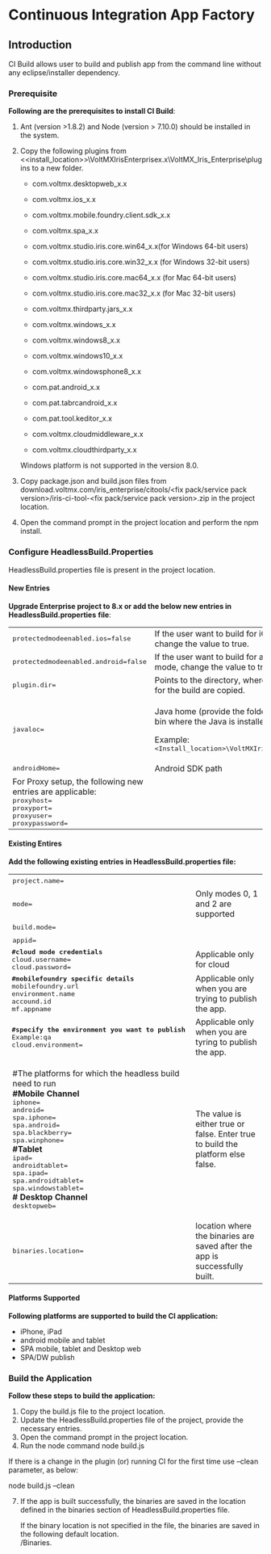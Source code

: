 ﻿  

Continuous Integration App Factory
==================================

Introduction
------------

CI Build allows user to build and publish app from the command line without any eclipse/installer dependency.

### Prerequisite

**Following are the prerequisites to install CI Build**:

1.  Ant (version >1.8.2) and Node (version > 7.10.0) should be installed in the system.
2.  Copy the following plugins from <<install\_location>>\\VoltMXIrisEnterprisex.x\\VoltMX\_Iris\_Enterprise\\plugins to a new folder.
    
    *   com.voltmx.desktopweb\_x.x
        
    *   com.voltmx.ios\_x.x
        
    *   com.voltmx.mobile.foundry.client.sdk\_x.x
        
    *   com.voltmx.spa\_x.x
        
    *   com.voltmx.studio.iris.core.win64\_x.x(for Windows 64-bit users)
        
    *   com.voltmx.studio.iris.core.win32\_x.x (for Windows 32-bit users)
    *   com.voltmx.studio.iris.core.mac64\_x.x (for Mac 64-bit users)
    *   com.voltmx.studio.iris.core.mac32\_x.x (for Mac 32-bit users)
    *   com.voltmx.thirdparty.jars\_x.x
        
    *   com.voltmx.windows\_x.x
        
    *   com.voltmx.windows8\_x.x
        
    *   com.voltmx.windows10\_x.x
        
    *   com.voltmx.windowsphone8\_x.x
        
    *   com.pat.android\_x.x
        
    *   com.pat.tabrcandroid\_x.x
        
    *   com.pat.tool.keditor\_x.x
        
    *   com.voltmx.cloudmiddleware\_x.x
        
    *   com.voltmx.cloudthirdparty\_x.x
        
    
    Windows platform is not supported in the version 8.0.
    
3.  Copy package.json and build.json files from download.voltmx.com/iris\_enterprise/citools/<fix pack/service pack version>/iris-ci-tool-<fix pack/service pack version>.zip in the project location.
4.  Open the command prompt in the project location and perform the npm install.

### Configure HeadlessBuild.Properties

HeadlessBuild.properties file is present in the project location.

#### New Entries

**Upgrade Enterprise project to 8.x or add the below new entries in** **HeadlessBuild.properties** **file**:

<table style="width: 100%;mc-table-style: url('Resources/TableStyles/Basic.css');" class="TableStyle-Basic" cellspacing="0"><colgroup><col class="TableStyle-Basic-Column-Column1" style="width: 363px;"> <col class="TableStyle-Basic-Column-Column1"></colgroup><tbody><tr class="TableStyle-Basic-Body-Body1"><td class="TableStyle-Basic-BodyE-Column1-Body1"><span style="font-family: monospace;">protectedmodeenabled.ios=false</span></td><td class="TableStyle-Basic-BodyD-Column1-Body1">If the user want to build for iOS in protected mode, change the value to true.</td></tr><tr class="TableStyle-Basic-Body-Body1"><td class="TableStyle-Basic-BodyE-Column1-Body1"><span style="font-family: monospace;">protectedmodeenabled.android=false</span></td><td class="TableStyle-Basic-BodyD-Column1-Body1">If the user want to build for android in protected mode, change the value to true.</td></tr><tr class="TableStyle-Basic-Body-Body1"><td class="TableStyle-Basic-BodyE-Column1-Body1"><span style="font-family: monospace;">plugin.dir=</span></td><td class="TableStyle-Basic-BodyD-Column1-Body1">Points to the directory, where the plugins required for the build are copied.</td></tr><tr class="TableStyle-Basic-Body-Body1"><td class="TableStyle-Basic-BodyE-Column1-Body1"><span style="font-family: monospace;">javaloc=</span></td><td class="TableStyle-Basic-BodyD-Column1-Body1"><p>Java home (provide the folder location consisting bin where the Java is installed.)</p><p>Example: <span style="font-family: monospace;">&lt;Install_location&gt;\VoltMXIrisEnterprise8.0\Java\jdk</span></p></td></tr><tr class="TableStyle-Basic-Body-Body1"><td class="TableStyle-Basic-BodyE-Column1-Body1"><span style="font-family: monospace;">androidHome=</span></td><td class="TableStyle-Basic-BodyD-Column1-Body1">Android SDK path</td></tr><tr class="TableStyle-Basic-Body-Body1"><td class="TableStyle-Basic-BodyB-Column1-Body1">For Proxy setup, the following new entries are applicable:<br><span style="font-family: monospace;">proxyhost=</span><br style="font-family: monospace;"><span style="font-family: monospace;">proxyport=</span><br style="font-family: monospace;"><span style="font-family: monospace;">proxyuser=</span><br style="font-family: monospace;"><span style="font-family: monospace;">proxypassword=</span><br></td><td class="TableStyle-Basic-BodyA-Column1-Body1">&nbsp;</td></tr></tbody></table>

#### Existing Entires

**Add the following existing entries in HeadlessBuild.properties file:**

<table style="width: 100%;mc-table-style: url('Resources/TableStyles/Basic.css');" class="TableStyle-Basic" cellspacing="0"><colgroup><col class="TableStyle-Basic-Column-Column1" style="width: 363px;"> <col class="TableStyle-Basic-Column-Column1"></colgroup><tbody><tr class="TableStyle-Basic-Body-Body1"><td class="TableStyle-Basic-BodyE-Column1-Body1"><span style="font-family: monospace;">project.name=</span></td><td class="TableStyle-Basic-BodyD-Column1-Body1">&nbsp;</td></tr><tr class="TableStyle-Basic-Body-Body1"><td class="TableStyle-Basic-BodyE-Column1-Body1"><span style="font-family: monospace;">mode=</span></td><td class="TableStyle-Basic-BodyD-Column1-Body1">Only modes 0, 1 and 2 are supported</td></tr><tr class="TableStyle-Basic-Body-Body1"><td class="TableStyle-Basic-BodyE-Column1-Body1"><span style="font-family: monospace;">build.mode=</span></td><td class="TableStyle-Basic-BodyD-Column1-Body1">&nbsp;</td></tr><tr class="TableStyle-Basic-Body-Body1"><td class="TableStyle-Basic-BodyE-Column1-Body1"><span style="font-family: monospace;">appid=</span></td><td class="TableStyle-Basic-BodyD-Column1-Body1">&nbsp;</td></tr><tr class="TableStyle-Basic-Body-Body1"><td class="TableStyle-Basic-BodyE-Column1-Body1" style="font-family: monospace;"><b>#cloud mode credentials</b><br>cloud.username=<br>cloud.password=</td><td class="TableStyle-Basic-BodyD-Column1-Body1">Applicable only for cloud</td></tr><tr class="TableStyle-Basic-Body-Body1"><td class="TableStyle-Basic-BodyE-Column1-Body1" style="font-family: monospace;"><b>#mobilefoundry specific details</b><br>mobilefoundry.url<br>environment.name<br>accound.id<br>mf.appname</td><td class="TableStyle-Basic-BodyD-Column1-Body1">Applicable only when you are trying to publish the app.</td></tr><tr class="TableStyle-Basic-Body-Body1"><td class="TableStyle-Basic-BodyE-Column1-Body1" style="font-family: monospace;"><b>#specify the environment you want to publish</b> Example:qa<br>cloud.environment=</td><td class="TableStyle-Basic-BodyD-Column1-Body1">Applicable only when you are tyring to publish the app.</td></tr><tr class="TableStyle-Basic-Body-Body1"><td class="TableStyle-Basic-BodyE-Column1-Body1"><p>#The platforms for which the headless build need to run<br><b>#Mobile Channel</b><br><span style="font-family: monospace;">iphone=</span><br style="font-family: monospace;"><span style="font-family: monospace;">android=</span><br style="font-family: monospace;"><span style="font-family: monospace;">spa.iphone=</span><br style="font-family: monospace;"><span style="font-family: monospace;">spa.android=</span><br style="font-family: monospace;"><span style="font-family: monospace;">spa.blackberry=</span><br style="font-family: monospace;"><span style="font-family: monospace;">spa.winphone=</span><br><b>#Tablet</b><br><span style="font-family: monospace;">ipad=</span><br style="font-family: monospace;"><span style="font-family: monospace;">androidtablet=</span><br><span style="font-family: monospace;">spa.ipad=</span><br style="font-family: monospace;"><span style="font-family: monospace;">spa.androidtablet=</span><br style="font-family: monospace;"><span style="font-family: monospace;">spa.windowstablet=</span><br><b># Desktop Channel</b><br><span style="font-family: monospace;">desktopweb=</span></p></td><td class="TableStyle-Basic-BodyD-Column1-Body1"><p>The value is either true or false. Enter true to build the platform else false.</p></td></tr><tr class="TableStyle-Basic-Body-Body1"><td class="TableStyle-Basic-BodyB-Column1-Body1"><span style="font-family: monospace;">binaries.location=</span></td><td class="TableStyle-Basic-BodyA-Column1-Body1">location where the binaries are saved after the app is successfully built.</td></tr></tbody></table>

#### Platforms Supported

**Following platforms are supported to build the CI application:**

*   iPhone, iPad
*   android mobile and tablet
*   SPA mobile, tablet and Desktop web
*   SPA/DW publish

### Build the Application

**Follow these steps to build the application:**

1.  Copy the build.js file to the project location.
2.  Update the HeadlessBuild.properties file of the project, provide the necessary entries.
3.  Open the command prompt in the project location.
4.  Run the node command node build.js

If there is a change in the plugin (or) running CI for the first time use –clean parameter, as below:

node build.js –clean

7.  If the app is built successfully, the binaries are saved in the location defined in the binaries section of HeadlessBuild.properties file.
    
    If the binary location is not specified in the file, the binaries are saved in the following default location.  
    <projectLocation>/Binaries.
